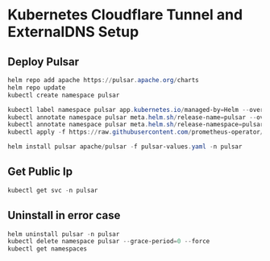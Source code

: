 # Kubernetes Cloudflare Tunnel and ExternalDNS Setup


## Deploy Pulsar
```powershell
helm repo add apache https://pulsar.apache.org/charts
helm repo update
kubectl create namespace pulsar

kubectl label namespace pulsar app.kubernetes.io/managed-by=Helm --overwrite
kubectl annotate namespace pulsar meta.helm.sh/release-name=pulsar --overwrite
kubectl annotate namespace pulsar meta.helm.sh/release-namespace=pulsar --overwrite
kubectl apply -f https://raw.githubusercontent.com/prometheus-operator/prometheus-operator/main/bundle.yaml

helm install pulsar apache/pulsar -f pulsar-values.yaml -n pulsar
```    
 ## Get Public Ip
```powershell
kubectl get svc -n pulsar
```

## Uninstall in error case
```powershell
helm uninstall pulsar -n pulsar
kubectl delete namespace pulsar --grace-period=0 --force
kubectl get namespaces

``` 
